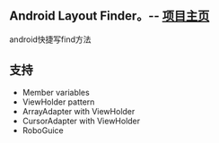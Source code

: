 
## Android Layout Finder。-- [项目主页](http://dusunboy.github.io/android-layout-finder)
android快捷写find方法
## 支持
  * Member variables
  * ViewHolder pattern
  * ArrayAdapter with ViewHolder
  * CursorAdapter with ViewHolder
  * RoboGuice
